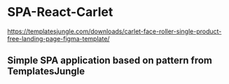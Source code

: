 
# SPA-React-Carlet

https://templatesjungle.com/downloads/carlet-face-roller-single-product-free-landing-page-figma-template/


## Simple SPA application based on pattern from TemplatesJungle

